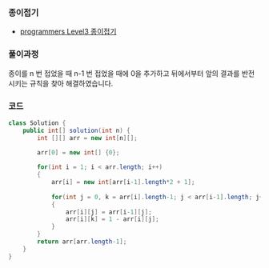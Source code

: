 ### 종이접기

- [programmers Level3 종이접기](https://programmers.co.kr/learn/courses/30/lessons/62049)



### 풀이과정

종이를 n 번 접었을 때  n-1 번  접었을 때에 0을 추가하고 뒤에서부터 앞의 결과를 반전시키는 규칙을 찾아 해결하였습니다.



### 코드

```java
class Solution {
    public int[] solution(int n) {
		int [][] arr = new int[n][];
		
		arr[0] = new int[] {0};

		for(int i = 1; i < arr.length; i++)
		{
			arr[i] = new int[arr[i-1].length*2 + 1];
			
			for(int j = 0, k = arr[i].length-1; j < arr[i-1].length; j++, k--)
			{
				arr[i][j] = arr[i-1][j];
				arr[i][k] = 1 - arr[i][j];
			}
		}
		return arr[arr.length-1];
    }
}
```

